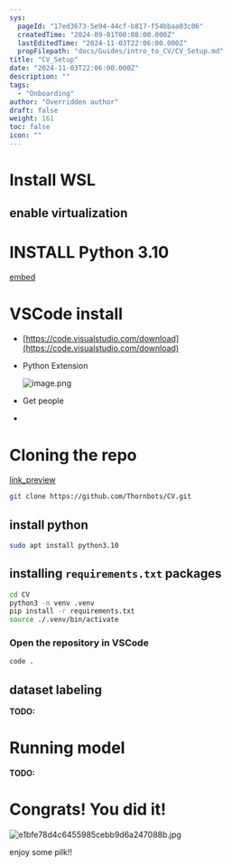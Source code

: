 ```yaml
---
sys:
  pageId: "17ed3673-5e94-44cf-b817-f54bbaa03c06"
  createdTime: "2024-09-01T00:08:00.000Z"
  lastEditedTime: "2024-11-03T22:06:00.000Z"
  propFilepath: "docs/Guides/intro_to_CV/CV_Setup.md"
title: "CV_Setup"
date: "2024-11-03T22:06:00.000Z"
description: ""
tags:
  - "Onboarding"
author: "Overridden author"
draft: false
weight: 161
toc: false
icon: ""
---
```


# Install WSL

## enable virtualization

# INSTALL Python 3.10

[embed](https://www.rose-hulman.edu/class/csse/csse132/2425a/labs/prelab1-wsl2.html)

# VSCode install

- [https://code.visualstudio.com/download](https://code.visualstudio.com/download)
- Python Extension

	![image.png](https://prod-files-secure.s3.us-west-2.amazonaws.com/d518164a-d88e-44d1-a4ee-3adb3bd8bce0/d82b6650-a5e4-4d3c-b8c9-93d817dae00e/image.png?X-Amz-Algorithm=AWS4-HMAC-SHA256&X-Amz-Content-Sha256=UNSIGNED-PAYLOAD&X-Amz-Credential=ASIAZI2LB466WCFIOIDM%2F20250227%2Fus-west-2%2Fs3%2Faws4_request&X-Amz-Date=20250227T200855Z&X-Amz-Expires=3600&X-Amz-Security-Token=IQoJb3JpZ2luX2VjEEMaCXVzLXdlc3QtMiJIMEYCIQCJxG7PT2ljWN4Z1xvaN4P%2Bq1Zs%2BDCnO4ncUCr6D3sYNAIhAKV340gmmSUOu6gr7c8r%2F0vZyCOceAlNFolsWluDHRd8Kv8DCHwQABoMNjM3NDIzMTgzODA1IgxA%2BtryKvfnSmiyKZAq3AONgXfcbjYnOcnwnkAE7bUVWPOgi6X5UmHdP%2Fxz6tdWPnvGo1jDbPSfYF5NYyrJlmd3dxERuZ8voMrp608jBQDmIHzj%2FkcIaCYH4EU0FZCz93STXJrnHzWB%2B0BHX7hLG5NwKlqbx8L%2BV%2B1LMNq%2FWR5ZldKzip03kRkzpjb8dZmf4hFftZTCkQgvi2NKX845sgGsUTUTs5He3L63pZ84EqaAxZr15mnfB%2F9huVwwIKeyj2lfn8xdrrA6wxmAglD%2BdyEM8Vusa%2Bcyr%2BNSig7DRK3WrwkWzV8sVOUuULJ%2B1mRsql5EvYRaQpRezQYGK9gYDIGoSMhIOfG03NdD7P0Tc9sExxr9PiKOGz0jDUHjQzcq1BHTwVOjLiFt9aEzOYJnUWaUZZEAhVtE4c8Dxc4%2FvQQO9U7ySxq82gFOsa6XESnIzMy3gSqb38tsOP4W5f4OMIL3liJXrE4%2FEj2KIanSOS%2BqPoceM5oHradvRI%2BAgw%2BO0uFGLHgx82XkVq7jbPlVpnri84hIU5RHarOYxOwYM2FN3GgCONLbGurWdmvQmNouuGBh9yAp9rC6%2BW9NFYWbv7sclCj1qGBEHvX0g%2FsOKVEoFSGpWweOahANsy6Q8sncW6HEPORp%2Bv9hDWZ0NTD18IK%2BBjqkAaflfzP5LGLI1N0AVMjcgWzEntcg8GMfncZBtejD1%2BBiq1DzDOr09x4HJH0l0cI2sRjWWVdlp6pLYqIqOCPEkN7XTBKp7d7GZKXfqN7eeFC2Wl%2BtiAwF3HQVOLkg9xZUbuVix99ndEFHTKID92iH8McDrLjCgUMen%2Br%2B%2FK2GFsmXW%2FOTDP0mer1avOHeYhit%2BsKaPUj0YQKO21b5ffhzWZGpoAdE&X-Amz-Signature=034c73c7b2fde033f834484d22c28115faaaa8b93f9500c649a5087da4087586&X-Amz-SignedHeaders=host&x-id=GetObject)
- Get people
- 

# Cloning the repo

[link_preview](https://github.com/Thornbots/CV/)

```bash
git clone https://github.com/Thornbots/CV.git
```

## install python

```bash
sudo apt install python3.10
```

## installing `requirements.txt` packages

```bash
cd CV
python3 -m venv .venv
pip install -r requirements.txt
source ./.venv/bin/activate
```

### Open the repository in VSCode

```bash
code .
```

## dataset labeling  

**TODO:**

# Running model

**TODO:**

# Congrats! You did it!

![e1bfe78d4c6455985cebb9d6a247088b.jpg](https://prod-files-secure.s3.us-west-2.amazonaws.com/d518164a-d88e-44d1-a4ee-3adb3bd8bce0/7d1ce04e-65d6-40c8-814d-754280e9515a/e1bfe78d4c6455985cebb9d6a247088b.jpg?X-Amz-Algorithm=AWS4-HMAC-SHA256&X-Amz-Content-Sha256=UNSIGNED-PAYLOAD&X-Amz-Credential=ASIAZI2LB466ZSN2ROZC%2F20250227%2Fus-west-2%2Fs3%2Faws4_request&X-Amz-Date=20250227T200854Z&X-Amz-Expires=3600&X-Amz-Security-Token=IQoJb3JpZ2luX2VjEEMaCXVzLXdlc3QtMiJIMEYCIQD9pYi5fSXsf%2BMXqj5ReOYbwBjWBVAdDkutrBYWUT3kdwIhAOdkcWURs0Fg%2B%2F3U5Ldi1Nry1x8uZ%2Ff5DPzeaSUZalCNKv8DCHwQABoMNjM3NDIzMTgzODA1IgxlPYItc01uFhHcYmIq3AOL%2BWq2xQsstqGpUL6ccYaKWdTYJ9PTh%2Fz5p3LkE8ojA3pUE%2ByTVErdlb4f%2FXuH1w1UUAbAiw8BT6fmGequEmVN0SB3c0NoRxoYGw3VkF8iZ%2FwX4vuAxeImIWr%2F4dMYY4jVNxssEVXfAVMeCFjVh3c66xg390rBFiBcCQH1cKeXMFDGWMhqxAv%2BthnDnI5J%2FbeCqt8PguJGHquE%2BVdvuBhxJPF7IucNFBeKTBLcG%2FVl69x8OtunZK7DrAEfJL4r4yCdBzo%2B97E2%2FObrQqhy%2BjduBOq9G8Re%2Bepb8W0Uipezq%2FYsjpgY2UzD5EEtMZfTBVmeuJOBOLHcAgdXAAr89bl77aPlgKKvPHeSAU%2B1Fzy3QRlWX25nBZCl%2BgViwDFzwBrIRqCeu%2BvE205a%2F%2F4G7OTwGNZoXX9P%2B%2BtDjkvm7GiUoAC%2FzeTt1wTHcIO6xt8GcfQnyKMehpz%2Bg%2FMk9IatTYAISVYJt12LAzo6WdrAlVJi8tb7%2Bw5QqxQ94OJ1Kpv%2FnihSB4Afau1WmIv31DI6OyqHV%2BaVEr9SqAky8fVY35%2BL2MVgL8oORPs4xbRUUOPk%2FeJV77ESNvFNDMGQg2B1AwbKENWP%2FfaXmzKuCqlrnpou5EdSVrRJ%2Blk4XV9SSTCG8YK%2BBjqkAb9wotdaq%2BxlmIQCZJ53iB1OXm1kN%2Bv%2FvqBL9OnJejGuxP%2FUBOU5B6j4To9FZqoJMjQnKynGgV7wkBZPKmhhQ%2Bm%2FMp9TKfmmrzPAFERlJc940VFggYVQ2CMOv0SNMDPLp3rxQODo6lnhzGUsYhPaPvqDVJZ7uzbzFOMJWCxLwIypP%2B%2BETVOcZLIepex%2FF0eoZCScIe2IPeX2riwAftzi4YvAHwP%2B&X-Amz-Signature=d87a582220320c9f1c543ddc1f413b2a62ef6f3e086840b7b23d832c541d5c2c&X-Amz-SignedHeaders=host&x-id=GetObject)

enjoy some pilk!!

